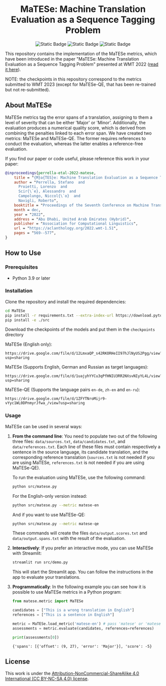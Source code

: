 <div align="center">

# MaTESe: Machine Translation Evaluation as a Sequence Tagging Problem

![Static Badge](https://img.shields.io/badge/Python%203.9-blue?style=for-the-badge&logo=python&logoColor=white)
![Static Badge](https://img.shields.io/badge/PyTorch%201.13.1-orange?style=for-the-badge&logo=pytorch&logoColor=white)
![Static Badge](https://img.shields.io/badge/Streamlit%201.22.0-success?style=for-the-badge&logo=streamlit&logoColor=white)


</div>

This repository contains the implementation of the MaTESe metrics, which have been introduced in the paper "MaTESe: Machine Translation Evaluation as a Sequence Tagging Problem" presented at WMT 2022 ([read it here](https://aclanthology.org/2022.wmt-1.51/)). 

NOTE: the checkpoints in this repository correspond to the metrics submitted to WMT 2023 (except for MaTESe-QE, that has been re-trained but not re-submitted). 

## About MaTESe

MaTESe metrics tag the error spans of a translation, assigning to them a level of severity that can be either 'Major' or 'Minor'. Additionally, the evaluation produces a numerical quality score, which is derived from combining the penalties linked to each error span.  We have created two metrics: MaTESe and MaTESe-QE. The former requires references to conduct the evaluation, whereas the latter enables a reference-free evaluation.

If you find our paper or code useful, please reference this work in your paper:

```bibtex
@inproceedings{perrella-etal-2022-matese,
    title = "{M}a{TES}e: Machine Translation Evaluation as a Sequence Tagging Problem",
    author = "Perrella, Stefano  and
      Proietti, Lorenzo  and
      Scir{\`e}, Alessandro  and
      Campolungo, Niccol{\`o}  and
      Navigli, Roberto",
    booktitle = "Proceedings of the Seventh Conference on Machine Translation (WMT)",
    month = dec,
    year = "2022",
    address = "Abu Dhabi, United Arab Emirates (Hybrid)",
    publisher = "Association for Computational Linguistics",
    url = "https://aclanthology.org/2022.wmt-1.51",
    pages = "569--577",
}
```


## How to Use

### Prerequisites

- Python 3.9 or later

### Installation

Clone the repository and install the required dependencies:

```bash
cd MaTESe
pip install -r requirements.txt --extra-index-url https://download.pytorch.org/whl/cu116
pip install -e ./src
```

Download the checkpoints of the models and put them in the `checkpoints` directory

MaTESe (English only):
```
https://drive.google.com/file/d/12LmxaQP_s42RKORHeII97hJlNyUS2Pgg/view?usp=sharing
```

MaTESe (Supports English, German and Russian as target languages):
```
https://drive.google.com/file/d/1uajyhYYCu3qPfHNIU3RR2NXsvNIyYL4L/view?usp=sharing
```

MaTESe-QE (Supports the language pairs `en-de`, `zh-en` and `en-ru`):
```
https://drive.google.com/file/d/1ZFYTNroMijr9-vYyc1WL0DPnmyrJfwa_/view?usp=sharing
```

### Usage

MaTESe can be used in several ways:

1. **From the command line**: You need to populate two out of the following three files: `data/sources.txt`, `data/candidates.txt`, and `data/references.txt`. Each line of these files must contain respectively a sentence in the source language, its candidate translation, and the corresponding reference translation (`sources.txt` is not needed if you are using MaTESe, `references.txt` is not needed if you are using MaTESe-QE).

   To run the evaluation using MaTESe, use the following command:

    ```bash
    python src/matese.py
    ```
   
   For the English-only version instead:
    
    ```bash
    python src/matese.py --metric matese-en
    ```

   And if you want to use MaTESe-QE:
   
    ```bash
    python src/matese.py --metric matese-qe
    ```

   These commands will create the files `data/output.scores.txt` and `data/output.spans.txt` with the result of the evaluation.

1. **Interactively**: If you prefer an interactive mode, you can use MaTESe with Streamlit:

    ```bash
    streamlit run src/demo.py
    ```

   This will start the Streamlit app. You can follow the instructions in the app to evaluate your translations.

1. **Programmatically**: In the following example you can see how it is possible to use MaTESe metrics in a Python program:

   ```python
   from matese.metric import MaTESe

   candidates = ["This is a wrong translation in English"]
   references = ["This is a sentence in English"]

   metric = MaTESe.load_metric('matese-en') # pass 'matese' or 'matese-qe' for the other versions
   assessments = metric.evaluate(candidates, references=references)

   print(assessments[0])
   ```
   
   ```
   {'spans': [{'offset': (9, 27), 'error': 'Major'}], 'score': -5}
   ```


## License

This work is under the [Attribution-NonCommercial-ShareAlike 4.0 International (CC BY-NC-SA 4.0) license](https://creativecommons.org/licenses/by-nc-sa/4.0/).
